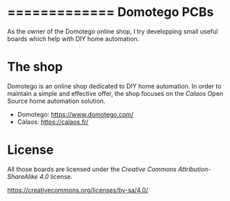 =============
Domotego PCBs
=============

As the owner of the Domotego online shop, I try developping small useful boards
which help with DIY home automation.

The shop
========

Domotego is an online shop dedicated to DIY home automation.
In order to maintain a simple and effective offer, the shop focuses on the
_Calaos_ Open Source home automation solution.

* Domotego: https://www.domotego.com/
* Calaos: https://calaos.fr/

License
=======

All those boards are licensed under the _Creative Commons
Attribution-ShareAlike 4.0_ license.

https://creativecommons.org/licenses/by-sa/4.0/
